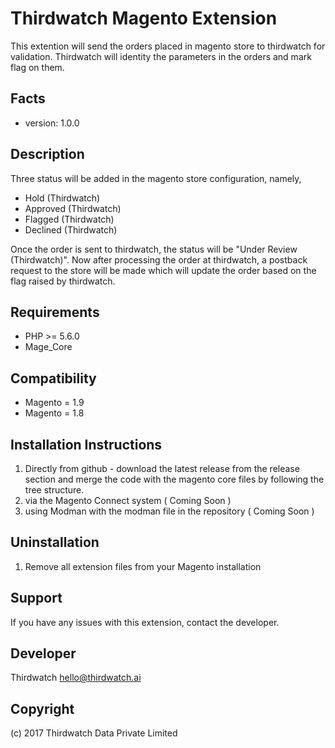 Thirdwatch Magento Extension
=====================
This extention will send the orders placed in magento store to thirdwatch for validation. Thirdwatch will identity the parameters in the orders and mark flag on them.

Facts
-----
- version: 1.0.0

Description
-----------
Three status will be added in the magento store configuration, namely,
- Hold (Thirdwatch)
- Approved (Thirdwatch)
- Flagged (Thirdwatch)
- Declined (Thirdwatch)

Once the order is sent to thirdwatch, the status will be "Under Review (Thirdwatch)". Now after processing the order at thirdwatch, a postback request to the store will be made which will update the order based on the flag raised by thirdwatch.

Requirements
------------
- PHP >= 5.6.0
- Mage_Core

Compatibility
-------------
- Magento = 1.9
- Magento = 1.8

Installation Instructions
-------------------------

1. Directly from github - download the latest release from the release section and merge the code with the magento core files by following the tree structure.
2. via the Magento Connect system ( Coming Soon )
3. using Modman with the modman file in the repository ( Coming Soon )


Uninstallation
--------------
1. Remove all extension files from your Magento installation

Support
-------
If you have any issues with this extension, contact the developer.

Developer
---------
Thirdwatch
hello@thirdwatch.ai

Copyright
---------
(c) 2017 Thirdwatch Data Private Limited 